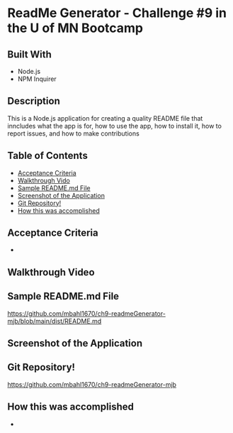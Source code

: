 # ReadMe Generator - Challenge #9 in the U of MN Bootcamp

## Built With
* Node.js
* NPM Inquirer

## Description
This is a Node.js application for creating a quality README file that inncludes what the app is for, how to use the app, how to install it, how to report issues, and how to make contributions

## Table of Contents
* [Acceptance Criteria](#acceptance-criteria)
* [Walkthrough Vido](#walkthrough-video)
* [Sample README.md File](#sample-readme.md-file)
* [Screenshot of the Application](#screenshot-of-the-applicatoion)
* [Git Repository!](#git-repository!)
* [How this was accomplished](#how)

## Acceptance Criteria
* 

## Walkthrough Video

## Sample README.md File
https://github.com/mbahl1670/ch9-readmeGenerator-mjb/blob/main/dist/README.md

## Screenshot of the Application

## Git Repository!
https://github.com/mbahl1670/ch9-readmeGenerator-mjb

## How this was accomplished
* 
